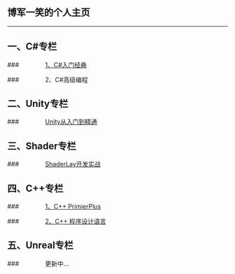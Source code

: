## 博军一笑的个人主页

---

## 一、C\#专栏

###&emsp;&emsp;&emsp;&emsp; [1、C\#入门经典](https://shenjun4csharp.github.io/csharphtml/)

###&emsp;&emsp;&emsp;&emsp; 2、C\#高级编程

## 二、Unity专栏

###&emsp;&emsp;&emsp;&emsp; [Unity从入门到精通](https://shenjun4unity.github.io/unityhtml/)

## 三、Shader专栏

###&emsp;&emsp;&emsp;&emsp; [ShaderLay开发实战](https://shenjun4shader.github.io/shaderhtml/)

## 四、C++专栏

###&emsp;&emsp;&emsp;&emsp; [1、C++ PrimierPlus](https://shenjun4cplusplus.github.io/cplusplushtml/)

###&emsp;&emsp;&emsp;&emsp; [2、C++ 程序设计语言](https://shenjun4cplusplus2.github.io/cplusplus2html/)

## 五、Unreal专栏

###&emsp;&emsp;&emsp;&emsp; 更新中...



